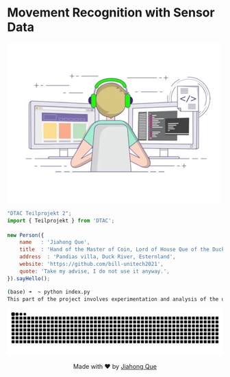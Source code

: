 # Movement Recognition with Sensor Data


<!--x axis divider-->


<picture> 
<a href="https://media.giphy.com/media/SWoSkN6DxTszqIKEqv/giphy.gif" alt="Developer">
<img src="/assets//images/developer.webp" align="center" width="500">
</a>
</picture>



```js
"DTAC Teilprojekt 2";
import { Teilprojekt } from 'DTAC';

new Person({
    name   : 'Jiahong Que',
    title  : 'Hand of the Master of Coin, Lord of House Que of the Duck River',
    address  : 'Pandias villa, Duck River, Esternland',
    website: 'https://github.com/bill-unitech2021',
    quote: 'Take my advise, I do not use it anyway.',
}).sayHello();
```

```cmd
(base) ➜  ~ python index.py
This part of the project involves experimentation and analysis of the use of sensor data to detect and recognize motion from pre-defined categories.
```


<!--x axis divider-->


![Commit Snake History SVG](https://raw.githubusercontent.com/Deri-Kurniawan/Deri-Kurniawan/output/github-snake.svg)

<!--x axis divider-->


<div align="center">
    Made with ❤️ by <a href="https://github.com/bill-unitech2021" target="_blank">Jiahong Que</a>
</div>
